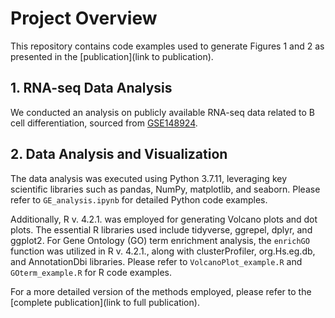 # Project Overview

This repository contains code examples used to generate Figures 1 and 2 as presented in the [publication](link to publication).

## 1. RNA-seq Data Analysis

We conducted an analysis on publicly available RNA-seq data related to B cell differentiation, sourced from [GSE148924](https://www.ncbi.nlm.nih.gov/geo/query/acc.cgi?acc=GSE148924).

## 2. Data Analysis and Visualization

The data analysis was executed using Python 3.7.11, leveraging key scientific libraries such as pandas, NumPy, matplotlib, and seaborn. Please refer to `GE_analysis.ipynb` for detailed Python code examples.

Additionally, R v. 4.2.1. was employed for generating Volcano plots and dot plots. The essential R libraries used include tidyverse, ggrepel, dplyr, and ggplot2. 
For Gene Ontology (GO) term enrichment analysis, the `enrichGO` function was utilized in R v. 4.2.1., along with clusterProfiler, org.Hs.eg.db, and AnnotationDbi libraries. Please refer to `VolcanoPlot_example.R` and `GOterm_example.R` for R code examples.

For a more detailed version of the methods employed, please refer to the [complete publication](link to full publication).

